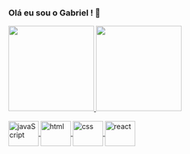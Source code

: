### Olá eu sou o Gabriel ! 👋

<div>
  <a href="https://github.com/Gabriel-AFiori">
  <img height="170em" src="https://github-readme-stats-paulozjunior.vercel.app/api?username=PauloZJunior&show_icons=true&theme=midnight-purple&include_all_commits=true&count_private=true&locale=pt-br"/>
  <img height="170em" src="https://github-readme-stats.vercel.app/api/top-langs/?username=PauloZJunior&layout=compact&langs_count=16&theme=midnight-purple&locale=pt-br"/>

<div style="display: inline_block"><br>
  <img align="center" alt="javaScript" height="50px" width="60px" src="https://cdn.jsdelivr.net/gh/devicons/devicon/icons/javascript/javascript-original.svg" />
  <img align="center" alt="html" height="50px" width="60px" src="https://cdn.jsdelivr.net/gh/devicons/devicon/icons/html5/html5-plain-wordmark.svg">
  <img align="center" alt="css" height="50px" width="60px" src="https://cdn.jsdelivr.net/gh/devicons/devicon/icons/css3/css3-plain-wordmark.svg">
  <img align="center" alt="react" height="50px" width="60px" src="https://cdn.jsdelivr.net/gh/devicons/devicon/icons/react/react-original.svg" />          
</div>
